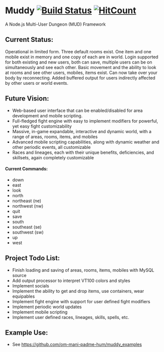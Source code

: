 # Muddy [![Build Status](https://www.travis-ci.org/om-mani-padme-hum/muddy.svg?branch=master)](https://www.travis-ci.org/om-mani-padme-hum/muddy) [![HitCount](http://hits.dwyl.com/om-mani-padme-hum/muddy.svg)](http://hits.dwyl.com/om-mani-padme-hum/muddy)
A Node.js Multi-User Dungeon (MUD) Framework

## Current Status:
Operational in limited form.  Three default rooms exist.  One item and one mobile exist in memory and one copy of each are in world.  Login supported for both existing and new users, both can save, multiple users can be on simultaneously and see each other.  Basic movement and the ability to look at rooms and see other users, mobiles, items exist.  Can now take over your body by reconnecting.  Added buffered output for users indirectly affected by other users or world events.

## Future Vision:
* Web-based user interface that can be enabled/disabled for area development and mobile scripting.
* Full-fledged fight engine with easy to implement modifiers for powerful, yet easy fight customizability
* Massive, in-game expandable, interactive and dynamic world, with a range of areas, rooms, items, and mobiles
* Advanced mobile scripting capabilities, along with dynamic weather and other periodic events, all customizable
* Races and lineages, each with their unique benefits, deficiencies, and skillsets, again completely customizable

#### Current Commands:
* down
* east
* look
* north
* northeast (ne)
* northwest (nw)
* quit
* save
* south
* southeast (se)
* southwest (sw)
* up
* west

## Project Todo List:

* Finish loading and saving of areas, rooms, items, mobiles with MySQL source
* Add output processor to interpret VT100 colors and styles
* Implement socials
* Implement the ability to get and drop items, use containers, wear equipables
* Implement fight engine with support for user defined fight modifiers
* Implement periodic world updates
* Implement mobile scripting
* Implement user defined races, lineages, skills, spells, etc.

## Example Use:

* See https://github.com/om-mani-padme-hum/muddy_examples
